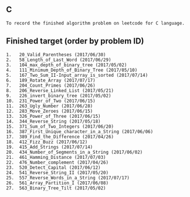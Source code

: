 ## C  
    To record the finished algorithm problem on leetcode for C language.  
  
## Finished target (order by problem ID)    
	1.	 20_Valid_Parentheses (2017/06/30)  
	2.	 58_Length_of_Last_Word (2017/06/29)  
	3.	 104_max_depth_of_binary_tree (2017/05/02)  
	4.	 111_Minimum_Depth_of_Binary_Tree (2017/05/10)  
	5.	 167_Two_Sum_II-Input_array_is_sorted (2017/07/14)  
	6.	 189_Rotate_Array (2017/07/17)  
	7.	 204_Count_Primes (2017/06/26)   
	8.	 206_Reverse_Linked_List (2017/05/21)  
	9.	 226_invert_binary_tree (2017/05/02)  
	10.	 231_Power_of_Two (2017/06/15)  
	11.	 263_Ugly_Number (2017/06/28)  
	12.	 283_Move_Zeroes (2017/06/15)  
	13.	 326_Power_of_Three (2017/06/15)  
	14.	 344_Reverse_String (2017/05/18)  
	15.	 371_Sum_of_Two_Integers (2017/06/20)  
	16.	 387_First_Unique_character_in_a_String (2017/06/06)  
	17.	 389_Find_the_Difference (2017/04/26)  
	18.	 412_Fizz_Buzz (2017/06/12)  
	19.	 415_Add_Strings (2017/07/14)  
	20.	 434_Number_of_Segments_in_a_String (2017/06/02)  
	21.	 461_Hamming_Distance (2017/07/03)  
	22.	 476_Number_complement (2017/04/26)  
	23.	 520_Detect_Capital (2017/06/12)  
	24.	 541_Reverse_String_II (2017/05/20)  
	25.	 557_Reverse_Words_in_a_String (2017/07/17)  
	26.	 561_Array_Partition_I (2017/06/08)  
	27.	 563_Binary_Tree_Tilt (2017/05/02)   
  
